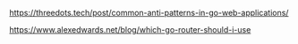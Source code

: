 https://threedots.tech/post/common-anti-patterns-in-go-web-applications/

https://www.alexedwards.net/blog/which-go-router-should-i-use

